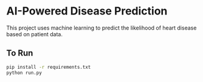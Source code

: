 # AI-Powered Disease Prediction

This project uses machine learning to predict the likelihood of heart disease based on patient data.

## To Run

```bash
pip install -r requirements.txt
python run.py
